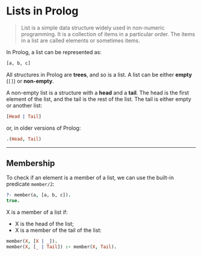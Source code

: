 # Lists in Prolog

> List is a simple data structure widely used in non-numeric programming. It is a collection of items in a particular order. The items in a list are called elements or sometimes items.

In Prolog, a list can be represented as:

```prolog
[a, b, c]
```

All structures in Prolog are **trees**, and so is a list. A list can be either **empty** (`[]`) or **non-empty**.

A non-empty list is a structure with a **head** and a **tail**. The head is the first element of the list, and the tail is the rest of the list. The tail is either empty or another list:

```prolog
[Head | Tail]
```

or, in older versions of Prolog:

```prolog
.(Head, Tail)
```

---

## Membership

To check if an element is a member of a list, we can use the built-in predicate `member/2`:

```prolog
?- member(a, [a, b, c]).
true.
```

X is a member of a list if:

* X is the head of the list;
* X is a member of the tail of the list:

```prolog
member(X, [X | _]).
member(X, [_ | Tail]) :- member(X, Tail).
```

